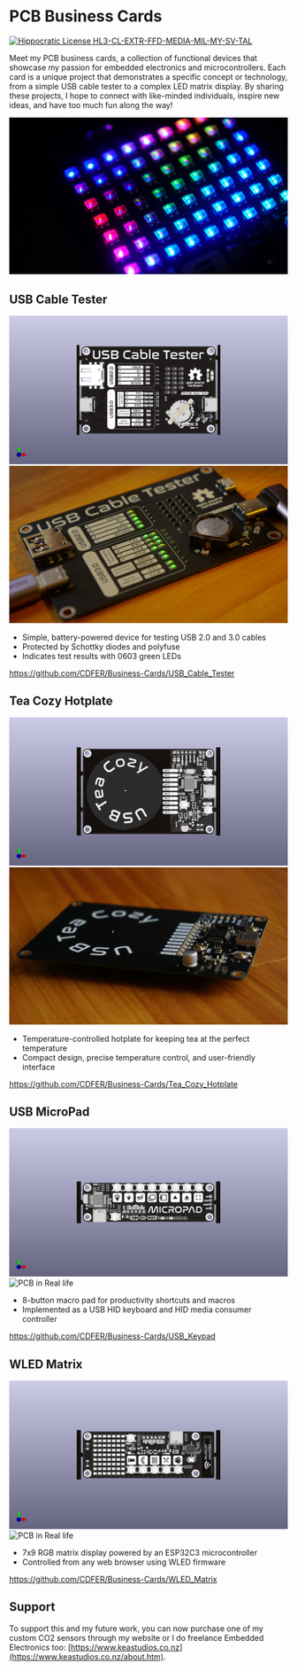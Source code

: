 # PCB Business Cards 

[![Hippocratic License HL3-CL-EXTR-FFD-MEDIA-MIL-MY-SV-TAL](https://img.shields.io/static/v1?label=Hippocratic%20License&message=HL3-CL-EXTR-FFD-MEDIA-MIL-MY-SV-TAL&labelColor=5e2751&color=bc8c3d)](https://firstdonoharm.dev/version/3/0/cl-extr-ffd-media-mil-my-sv-tal.html)

Meet my PCB business cards, a collection of functional devices that showcase my passion for embedded electronics and microcontrollers. Each card is a unique project that demonstrates a specific concept or technology, from a simple USB cable tester to a complex LED matrix display. By sharing these projects, I hope to connect with like-minded individuals, inspire new ideas, and have too much fun along the way!

![alt text](WLED_Matrix/DSC05843.JPG)


## USB Cable Tester

![PCB Render](<USB_Cable_Tester\USB Cable Tester.jpg>)
![PCB in Real life](<USB_Cable_Tester\DSC05738.JPG>)

* Simple, battery-powered device for testing USB 2.0 and 3.0 cables
* Protected by Schottky diodes and polyfuse
* Indicates test results with 0603 green LEDs

https://github.com/CDFER/Business-Cards/USB_Cable_Tester


## Tea Cozy Hotplate

![PCB Render](<Tea_Cozy_Hotplate\Tea Cozy Hotplate.jpg>)
![PCB in Real life](<Tea_Cozy_Hotplate\DSC05820.JPG>)

* Temperature-controlled hotplate for keeping tea at the perfect temperature
* Compact design, precise temperature control, and user-friendly interface

https://github.com/CDFER/Business-Cards/Tea_Cozy_Hotplate

## USB MicroPad

![PCB Render](<USB_Keypad\USB Keypad.jpg>)
![PCB in Real life](<USB_Keypad\DSC05812.JPG>)

* 8-button macro pad for productivity shortcuts and macros
* Implemented as a USB HID keyboard and HID media consumer controller

https://github.com/CDFER/Business-Cards/USB_Keypad

## WLED Matrix

![PCB Render](<WLED_Matrix\WLED Matrix.jpg>)
![PCB in Real life](<WLED_Matrix\DSC05802.JPG>)

* 7x9 RGB matrix display powered by an ESP32C3 microcontroller
* Controlled from any web browser using WLED firmware

https://github.com/CDFER/Business-Cards/WLED_Matrix

## Support

To support this and my future work, you can now purchase one of my custom CO2 sensors through my website or I do freelance Embedded Electronics too: [https://www.keastudios.co.nz](https://www.keastudios.co.nz/about.htm).
